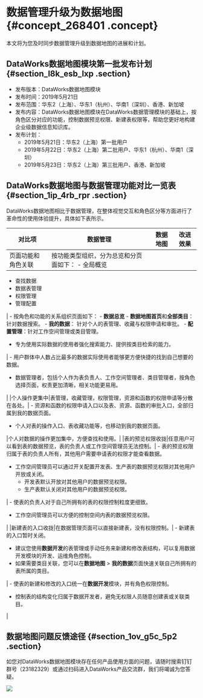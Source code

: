 # 数据管理升级为数据地图 {#concept_268401 .concept}

本文将为您及时同步数据管理升级到数据地图的进展和计划。

## DataWorks数据地图模块第一批发布计划 {#section_l8k_esb_lxp .section}

-   发布版本：DataWorks数据地图模块
-   发布时间：2019年5月21日
-   发布范围：华东2（上海）、华东1（杭州）、华南1（深圳）、香港、新加坡
-   发布内容：DataWorks数据地图模块在DataWorks数据管理模块的基础上，按角色区分对应的功能，控制数据预览权限、新建表权限等，帮助您更好地构建企业级数据信息知识库。
-   发布计划：
    -   2019年5月21日：华东2（上海）第一批用户
    -   2019年5月22日：华东2（上海）第二批用户、华东1（杭州）、华南1（深圳）
    -   2019年5月23日：华东2（上海）第三批用户、香港、新加坡

## DataWorks数据地图与数据管理功能对比一览表 {#section_1ip_4rb_rpr .section}

DataWorks数据地图相比于数据管理，在整体视觉交互和角色区分等方面进行了革命性的使用体验提升，具体如下表所示。

|对比项|数据管理|数据地图|改进效果|
|---|----|----|----|
|页面功能和角色关联|按功能类型组织，分为总览和分页面如下： -   全局概览
-   查找数据
-   数据表管理
-   权限管理
-   管理配置

 | -   按角色和功能的关系组织页面如下：
    -   **数据总览**
    -   **数据地图首页**和**全部类目**：针对数据搜索。
    -   **我的数据**： 针对个人的表管理、收藏与权限申请和审批。
    -   **配置管理**：针对工作空间管理或类目管理。
-   专为使用实际数据的使用者强化搜索能力、提供按类目检索的能力。

 | -   用户群体中人数占比最多的数据实际使用者能够更方便快捷的找到自己想要的数据。
-   数据管理者，包括个人作为表负责人、工作空间管理者、类目管理者，按角色选择页面，权责更加清晰，相关功能更易用。

 |
|个人操作更集中|表管理，收藏管理，权限管理，资源和函数的权限申请等分散在各处。| -   资源和函数的权限申请入口以及表、资源、函数的审批入口，全部归属到我的数据页面。
-   个人对表的操作入口、表收藏功能等，也移动到我的数据页面。

 |个人对数据的操作更加集中，方便查找和使用。|
|表的预览权限收拢|任意用户可以看到表的数据预览，表的负责人或工作空间管理员无法控制。| -   表的预览权限归属于表的负责人所有，其他用户需要申请表的权限才能查看数据。
-   工作空间管理员可以通过开关配置开发表、生产表的数据预览权限对其他用户开放或关闭。
    -   开发表默认开放对其他用户的数据预览权限。
    -   生产表默认关闭对其他用户的数据预览权限。

 | -   使表的负责人对于自己所拥有的表的权限控制粒度更细致。
-   工作空间管理员可以方便的控制空间内表的数据预览权限。

 |
|新建表的入口收拢|在数据管理页面可以直接新建表，没有权限控制。| -   新建表的入口暂时关闭。
-   建议您使用**数据开发**的表管理或手动任务来新建和修改表结构，可以复用数据开发模块的开发、运维角色控制。
-   如果需要类目关联，您可以在**数据地图** \> **我的数据**页面快速关联自己所拥有的表所属的类目。

 | -   使表的新建和修改的入口统一在**数据开发**模块，并有角色权限控制。
-   控制表的结构变化归属于数据开发者，避免无权限人员随意创建表或关联类目。

 |

## 数据地图问题反馈途径 {#section_1ov_g5c_5p2 .section}

如您对DataWorks数据地图模块存在任何产品使用方面的问题，请随时搜索钉钉群号（23182329）或通过扫码进入DataWorks产品交流群，我们将竭诚为您答疑。

![](http://static-aliyun-doc.oss-cn-hangzhou.aliyuncs.com/assets/img/221703/155851136247668_zh-CN.png)

